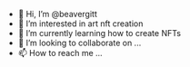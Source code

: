- 👋 Hi, I’m @beavergitt
- 👀 I’m interested in art nft creation
- 🌱 I’m currently learning how to create NFTs
- 💞️ I’m looking to collaborate on ...
- 📫 How to reach me ...

<!---
beavergitt/beavergitt is a ✨ special ✨ repository because its `README.md` (this file) appears on your GitHub profile.
You can click the Preview link to take a look at your changes.
--->
